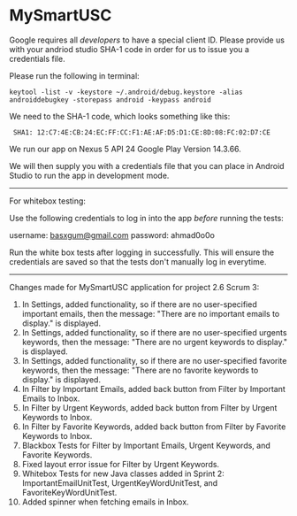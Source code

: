 # MySmartUSC

Google requires all *developers* to have a special client ID. 
Please provide us with your andriod studio SHA-1 code in order for us to issue you a credentials file. 

Please run the following in terminal: 

	keytool -list -v -keystore ~/.android/debug.keystore -alias androiddebugkey -storepass android -keypass android

We need to the SHA-1 code, which looks something like this:

	 SHA1: 12:C7:4E:CB:24:EC:FF:CC:F1:AE:AF:D5:D1:CE:8D:08:FC:02:D7:CE

We run our app on Nexus 5 API 24 Google Play Version 14.3.66.

We will then supply you with a credentials file that you can place in Android Studio to run the app in development mode.


-----------------------

For whitebox testing: 

Use the following credentials to log in into the app *before* running the tests: 

username: basxgum@gmail.com
password: ahmad0o0o

Run the white box tests after logging in successfully. This will ensure the credentials are saved so that the tests don't manually log in everytime. 

------------------------

Changes made for MySmartUSC application for project 2.6 Scrum 3:

1. In Settings, added functionality, so if there are no user-specified important emails, then the message: "There are no important emails to display." is displayed.
2. In Settings, added functionality, so if there are no user-specified urgents keywords, then the message: "There are no urgent keywords to display." is displayed.
3. In Settings, added functionality, so if there are no user-specified favorite keywords, then the message: "There are no favorite keywords to display." is displayed.
4. In Filter by Important Emails, added back button from Filter by Important Emails to Inbox.
5. In Filter by Urgent Keywords, added back button from Filter by Urgent Keywords to Inbox.
6. In Filter by Favorite Keywords, added back button from Filter by Favorite Keywords to Inbox.
7. Blackbox Tests for Filter by Important Emails, Urgent Keywords, and Favorite Keywords.
8. Fixed layout error issue for Filter by Urgent Keywords.
9. Whitebox Tests for new Java classes added in Sprint 2: ImportantEmailUnitTest, UrgentKeyWordUnitTest, and FavoriteKeyWordUnitTest. 
10. Added spinner when fetching emails in Inbox.
